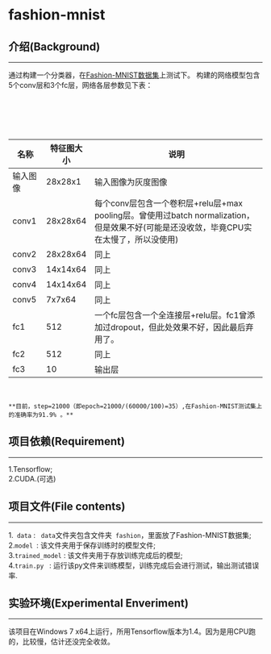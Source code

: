 # fashion-mnist
## 介绍(Background)
------
通过构建一个分类器，在[Fashion-MNIST数据集](https://github.com/zalandoresearch/fashion-mnist)上测试下。
构建的网络模型包含5个conv层和3个fc层，网络各层参数见下表：
<br>
<table>
<thead><tr><th>名称</th><th>特征图大小</th><th>说明</th></tr></thead>
        <tr>
            <td>输入图像</td>
            <td>28x28x1</td>
            <td>输入图像为灰度图像</td>
        </tr>
         <tr>
            <td>conv1</td>
            <td>28x28x64</td>
            <td>每个conv层包含一个卷积层+relu层+max pooling层。曾使用过batch normalization，但是效果不好(可能是还没收敛，毕竟CPU实在太慢了，所以没使用)</td>
        </tr>
         <tr>
            <td>conv2</td>
            <td>28x28x64</td>
            <td>同上</td>
        </tr>
         <tr>
            <td>conv3</td>
            <td>14x14x64</td>
            <td>同上</td>
        </tr>
         <tr>
            <td>conv4</td>
            <td>14x14x64</td>
            <td>同上</td>
        </tr>
         <tr>
            <td>conv5</td>
            <td>7x7x64</td>
            <td>同上</td>
        </tr>
          <tr>
            <td>fc1</td>
            <td>512</td>
            <td>一个fc层包含一个全连接层+relu层。fc1曾添加过dropout，但此处效果不好，因此最后弃用了。</td>
        </tr>
          <tr>
            <td>fc2</td>
            <td>512</td>
            <td>同上</td>
        </tr>
          <tr>
            <td>fc3</td>
            <td>10</td>
            <td>输出层</td>
        </tr>
</table>
<br>

`**目前，step=21000（即epoch=21000/(60000/100)=35）,在Fashion-MNIST测试集上的准确率为91.9% 。**`

## 项目依赖(Requirement)
-----

1.Tensorflow;<br>
2.CUDA.(可选)<br>

## 项目文件(File contents)
-----

1.` data` : ` data`文件夹包含文件夹` fashion`，里面放了Fashion-MNIST数据集;<br>
2.`model `: 该文件夹用于保存训练时的模型文件;<br>
3.`trained_model` : 该文件夹用于存放训练完成后的模型;<br>
4.`train.py ` : 运行该py文件来训练模型，训练完成后会进行测试，输出测试错误率.<br>

## 实验环境(Experimental Enveriment)
-----
该项目在Windows 7 x64上运行，所用Tensorflow版本为1.4。因为是用CPU跑的，比较慢，估计还没完全收敛。
